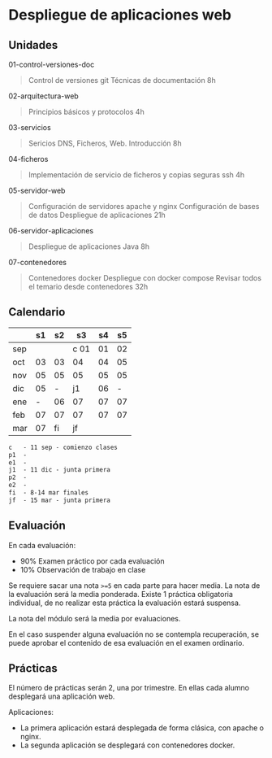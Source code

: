 # Despliegue de aplicaciones web

## Unidades

01-control-versiones-doc

> Control de versiones git
> Técnicas de documentación
> 8h

02-arquitectura-web

> Principios básicos y protocolos
> 4h

03-servicios

> Sericios DNS, Ficheros, Web. Introducción
> 8h

04-ficheros

> Implementación de servicio de ficheros y copias seguras ssh
> 4h

05-servidor-web

> Configuración de servidores apache y nginx
> Configuración de bases de datos
> Despliegue de aplicaciones
> 21h

06-servidor-aplicaciones

> Despliegue de aplicaciones Java
> 8h

07-contenedores

> Contenedores docker
> Despliegue con docker compose
> Revisar todos el temario desde contenedores
> 32h


## Calendario

|     	| s1 	| s2 	| s3 	| s4 	| s5 	|
|-----	|----	|----	|----	|----	|----	|
| sep 	|    	|    	| c 01 	| 01   	| 02   	|
| oct 	| 03   	| 03   	| 04   	| 04   	| 05   	|
| nov 	| 05   	| 05   	| 05   	| 05   	| 05   	|
| dic 	| 05   	|   - 	| j1  	| 06   	|   - 	|
| ene 	|   - 	| 06   	| 07   	| 07   	| 07   	|
| feb 	| 07   	| 07   	| 07   	| 07   	| 07   	|
| mar 	| 07   	| fi  	| jf 	|    	|    	|

```txt
c   - 11 sep - comienzo clases
p1  - 
e1  - 
j1  - 11 dic - junta primera
p2  - 
e2  - 
fi  - 8-14 mar finales
jf  - 15 mar - junta primera
```


## Evaluación

En cada evaluación:

- 90% Examen práctico por cada evaluación 
- 10% Observación de trabajo en clase

Se requiere sacar una nota ```>=5``` en cada parte para hacer media. La nota de la evaluación será la media ponderada.
Existe 1 práctica obligatoria individual, de no realizar esta práctica la evaluación estará suspensa.

La nota del módulo será la media por evaluaciones.

En el caso suspender alguna evaluación no se contempla recuperación, se puede aprobar el contenido de esa evaluación en el examen ordinario.


## Prácticas

El número de prácticas serán 2, una por trimestre. En ellas cada alumno desplegará una aplicación web.

Aplicaciones: 
- La primera aplicación estará desplegada de forma clásica, con apache o nginx.
- La segunda aplicación se desplegará con contenedores docker.